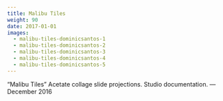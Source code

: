 ```yaml
---
title: Malibu Tiles
weight: 90
date: 2017-01-01
images:
  - malibu-tiles-dominicsantos-1
  - malibu-tiles-dominicsantos-2
  - malibu-tiles-dominicsantos-3
  - malibu-tiles-dominicsantos-4
  - malibu-tiles-dominicsantos-5
---
```

“Malibu Tiles” Acetate collage slide projections. Studio documentation. — December 2016